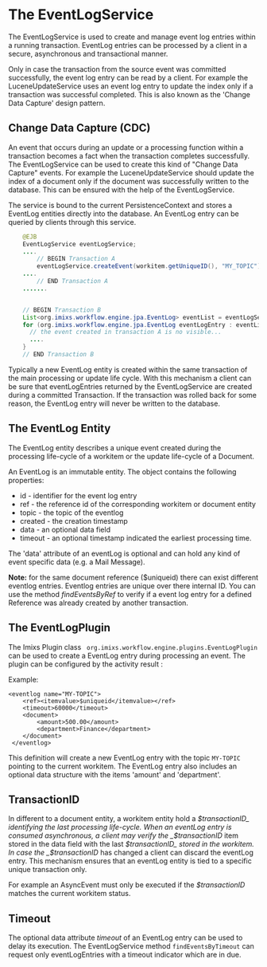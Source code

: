 # The EventLogService

The EventLogService is used to create and manage event log entries within a running transaction.
EventLog entries can be processed by a client in a secure, asynchronous and transactional manner.

Only in case the transaction from the source event was committed successfully, the event log entry can be read by a client. For example the LuceneUpdateService uses an event log entry to update the index only if a transaction was successful completed. This is also known as the 'Change Data Capture' design pattern.

## Change Data Capture (CDC)

An event that occurs during an update or a processing function within a transaction becomes a fact when the transaction completes successfully. The EventLogService can be used to create this kind of "Change Data Capture" events.
For example the LuceneUpdateService should update the index of a document only if the document was successfully written to the database. This can be ensured with the help of the EventLogService.

The service is bound to the current PersistenceContext and stores a EventLog entities directly into the database. An EventLog entry can be queried by clients through this service.

```java
    @EJB
    EventLogService eventLogService;
    ....
        // BEGIN Transaction A
    	eventLogService.createEvent(workitem.getUniqueID(), "MY_TOPIC");
    ....
        // END Transaction A
    .......


    // BEGIN Transaction B
    List<org.imixs.workflow.engine.jpa.EventLog> eventList = eventLogService.findEvents("MY_TOPIC",100);
    for (org.imixs.workflow.engine.jpa.EventLog eventLogEntry : eventList) {
      // the event created in transaction A is no visible...
      ....
    }
    // END Transaction B
```

Typically a new EventLog entity is created within the same transaction of the main processing or update life cycle. With this mechanism a client can be
sure that eventLogEntries returned by the EventLogService are created during a committed Transaction. If the transaction was rolled back for some reason, the EventLog entry will never be written to the database.

## The EventLog Entity

The EventLog entity describes a unique event created during the processing life-cycle of a workitem or the update life-cycle of a Document.

An EventLog is an immutable entity. The object contains the following properties:

- id - identifier for the event log entry
- ref - the reference id of the corresponding workitem or document entity
- topic - the topic of the eventlog
- created - the creation timestamp
- data - an optional data field
- timeout - an optional timestamp indicated the earliest processing time.

The 'data' attribute of an eventLog is optional and can hold any kind of event specific data (e.g. a Mail Message).

**Note:** for the same document reference ($uniqueid) there can exist different eventlog entries. Eventlog entries are unique over there internal ID. You can use the method _findEventsByRef_ to verify if a event log entry for a defined Reference was already created by another transaction.

## The EventLogPlugin

The Imixs Plugin class ` org.imixs.workflow.engine.plugins.EventLogPlugin` can be used to create a EventLog entry during
processing an event. The plugin can be configured by the activity result :

Example:

```
<eventlog name="MY-TOPIC">
	<ref><itemvalue>$uniqueid</itemvalue></ref>
	<timeout>60000</timeout>
	<document>
		<amount>500.00</amount>
		<department>Finance</department>
	</document>
 </eventlog>
```

This definition will create a new EventLog entry with the topic `MY-TOPIC` pointing to the current workitem. The EventLog entry also includes an optional data structure with the items 'amount' and 'department'.

## TransactionID

In different to a document entity, a workitem entity hold a _$transactionID_ identifying the last processing life-cycle. When an eventLog entry is consumed asynchronous, a client may verify the _$transactionID_ item stored in the data field with the last _$transactionID_ stored in the workitem. In case the _$transactionID_ has changed a client can discard the eventLog entry. This mechanism ensures that an eventLog entity is tied to a specific unique transaction only.

For example an AsyncEvent must only be executed if the _$transactionID_ matches the current workitem status.

## Timeout

The optional data attribute _timeout_ of an EventLog entry can be used to delay its execution. The EventLogService method `findEventsByTimeout` can request only eventLogEntries with a timeout indicator which are in due.
